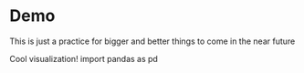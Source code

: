 # Demo

This is just a practice for bigger and better things to come in the near future

Cool visualization!
import pandas as pd

